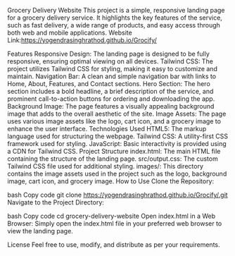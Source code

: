Grocery Delivery Website
This project is a simple, responsive landing page for a grocery delivery service. It highlights the key features of the service, such as fast delivery, a wide range of products, and easy access through both web and mobile applications.
Website Link:https://yogendrasinghrathod.github.io/Grocify/

Features
Responsive Design: The landing page is designed to be fully responsive, ensuring optimal viewing on all devices.
Tailwind CSS: The project utilizes Tailwind CSS for styling, making it easy to customize and maintain.
Navigation Bar: A clean and simple navigation bar with links to Home, About, Features, and Contact sections.
Hero Section: The hero section includes a bold headline, a brief description of the service, and prominent call-to-action buttons for ordering and downloading the app.
Background Image: The page features a visually appealing background image that adds to the overall aesthetic of the site.
Image Assets: The page uses various image assets like the logo, cart icon, and a grocery image to enhance the user interface.
Technologies Used
HTML5: The markup language used for structuring the webpage.
Tailwind CSS: A utility-first CSS framework used for styling.
JavaScript: Basic interactivity is provided using a CDN for Tailwind CSS.
Project Structure
index.html: The main HTML file containing the structure of the landing page.
src/output.css: The custom Tailwind CSS file used for additional styling.
images/: This directory contains the image assets used in the project such as the logo, background image, cart icon, and grocery image.
How to Use
Clone the Repository:

bash
Copy code
git clone https://yogendrasinghrathod.github.io/Grocify/.git
Navigate to the Project Directory:


bash
Copy code
cd grocery-delivery-website
Open index.html in a Web Browser:
Simply open the index.html file in your preferred web browser to view the landing page.


License
Feel free to use, modify, and distribute as per your requirements.
